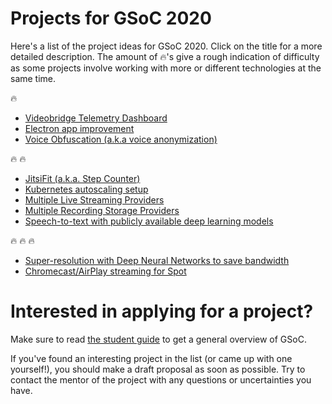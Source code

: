 # Projects for GSoC 2020

Here's a list of the project ideas for GSoC 2020. Click on the title for a more detailed description. 
The amount of :fire:'s give a rough indication of difficulty as some projects involve working with more or different
technologies at the same time. 

:fire: 

* [Videobridge Telemetry Dashboard](2020/videobridge_dashboard.md)
* [Electron app improvement](2020/electron.md)
* [Voice Obfuscation (a.k.a voice anonymization)](2020/voice-obfuscation.md)

:fire: :fire: 

* [JitsiFit (a.k.a. Step Counter)](2020/jitsi-fit.md)
* [Kubernetes autoscaling setup](2020/k8s.md)
* [Multiple Live Streaming Providers](2020/live-streaming-providers.md)
* [Multiple Recording Storage Providers](2020/recording-storage-providers.md)
* [Speech-to-text with publicly available deep learning models](2020/speech-to-text.md)


:fire: :fire: :fire: 

* [Super-resolution with Deep Neural Networks to save bandwidth](2020/superresolution_with_deep_nn.md)
* [Chromecast/AirPlay streaming for Spot](2020/spot-chromecast-airplay.md)

# Interested in applying for a project?

Make sure to read [the student guide](https://google.github.io/gsocguides/student/) to get a general overview of GSoC.


If you've found an interesting project in the list (or came up with one yourself!), you should make a draft proposal as soon as possible. 
Try to contact the mentor of the project with any questions or uncertainties you have. 
